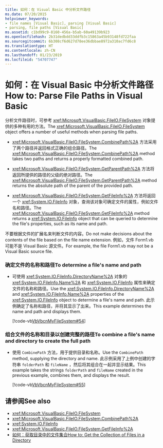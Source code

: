 ```yaml
---
title: 如何：在 Visual Basic 中分析文件路径
ms.date: 07/20/2015
helpviewer_keywords:
- file names [Visual Basic], parsing [Visual Basic]
- parsing, file paths [Visual Basic]
ms.assetid: c1bd99c9-8160-456a-b5ab-60a49139b923
ms.openlocfilehash: 2b31dedbdd33ddfb3c15863a45b93148fd722faa
ms.sourcegitcommit: 6b308cf6d627d78ee36dbbae8972a310ac7fd6c8
ms.translationtype: HT
ms.contentlocale: zh-CN
ms.lasthandoff: 01/23/2019
ms.locfileid: "54707747"
---
```

# <a name="how-to-parse-file-paths-in-visual-basic"></a><span data-ttu-id="8bd3d-102">如何：在 Visual Basic 中分析文件路径</span><span class="sxs-lookup"><span data-stu-id="8bd3d-102">How to: Parse File Paths in Visual Basic</span></span>
<span data-ttu-id="8bd3d-103">分析文件路径时，可参考 <xref:Microsoft.VisualBasic.FileIO.FileSystem> 对象提供的多种有用的方法。</span><span class="sxs-lookup"><span data-stu-id="8bd3d-103">The <xref:Microsoft.VisualBasic.FileIO.FileSystem> object offers a number of useful methods when parsing file paths.</span></span>  
  
-   <span data-ttu-id="8bd3d-104"><xref:Microsoft.VisualBasic.FileIO.FileSystem.CombinePath%2A> 方法采用了两个路径并返回格式正确的组合路径。</span><span class="sxs-lookup"><span data-stu-id="8bd3d-104">The <xref:Microsoft.VisualBasic.FileIO.FileSystem.CombinePath%2A> method takes two paths and returns a properly formatted combined path.</span></span>  
  
-   <span data-ttu-id="8bd3d-105"><xref:Microsoft.VisualBasic.FileIO.FileSystem.GetParentPath%2A> 方法将返回所提供的路径的父级的绝对路径。</span><span class="sxs-lookup"><span data-stu-id="8bd3d-105">The <xref:Microsoft.VisualBasic.FileIO.FileSystem.GetParentPath%2A> method returns the absolute path of the parent of the provided path.</span></span>  
  
-   <span data-ttu-id="8bd3d-106"><xref:Microsoft.VisualBasic.FileIO.FileSystem.GetFileInfo%2A> 方法将返回一个 <xref:System.IO.FileInfo> 对象，查询该对象可确定文件的属性，例如文件名和路径。</span><span class="sxs-lookup"><span data-stu-id="8bd3d-106">The <xref:Microsoft.VisualBasic.FileIO.FileSystem.GetFileInfo%2A> method returns a <xref:System.IO.FileInfo> object that can be queried to determine the file's properties, such as its name and path.</span></span>  
  
 <span data-ttu-id="8bd3d-107">不要根据文件的扩展名来判断文件的内容。</span><span class="sxs-lookup"><span data-stu-id="8bd3d-107">Do not make decisions about the contents of the file based on the file name extension.</span></span> <span data-ttu-id="8bd3d-108">例如，文件 Form1.vb 可能不是 Visual Basic 源文件。</span><span class="sxs-lookup"><span data-stu-id="8bd3d-108">For example, the file Form1.vb may not be a Visual Basic source file.</span></span>  
  
### <a name="to-determine-a-files-name-and-path"></a><span data-ttu-id="8bd3d-109">确定文件的名称和路径</span><span class="sxs-lookup"><span data-stu-id="8bd3d-109">To determine a file's name and path</span></span>  
  
-   <span data-ttu-id="8bd3d-110">可使用 <xref:System.IO.FileInfo.DirectoryName%2A> 对象的 <xref:System.IO.FileInfo.Name%2A> 和 <xref:System.IO.FileInfo> 属性来确定文件的名称和路径。</span><span class="sxs-lookup"><span data-stu-id="8bd3d-110">Use the <xref:System.IO.FileInfo.DirectoryName%2A> and <xref:System.IO.FileInfo.Name%2A> properties of the <xref:System.IO.FileInfo> object to determine a file's name and path.</span></span> <span data-ttu-id="8bd3d-111">此示例确定了名称和路径，并将其显示了出来。</span><span class="sxs-lookup"><span data-stu-id="8bd3d-111">This example determines the name and path and displays them.</span></span>  
  
     [!code-vb[VbVbcnMyFileSystem#54](../../../../visual-basic/developing-apps/programming/drives-directories-files/codesnippet/VisualBasic/how-to-parse-file-paths_1.vb)]  
  
### <a name="to-combine-a-files-name-and-directory-to-create-the-full-path"></a><span data-ttu-id="8bd3d-112">组合文件的名称和目录以创建完整的路径</span><span class="sxs-lookup"><span data-stu-id="8bd3d-112">To combine a file's name and directory to create the full path</span></span>  
  
-   <span data-ttu-id="8bd3d-113">使用 `CombinePath` 方法，用于提供目录和名称。</span><span class="sxs-lookup"><span data-stu-id="8bd3d-113">Use the `CombinePath` method, supplying the directory and name.</span></span> <span data-ttu-id="8bd3d-114">此示例采用了上例中创建的字符串 `folderPath` 和 `fileName` ，然后将其组合在一起并显示结果。</span><span class="sxs-lookup"><span data-stu-id="8bd3d-114">This example takes the strings `folderPath` and `fileName` created in the previous example, combines them, and displays the result.</span></span>  
  
     [!code-vb[VbVbcnMyFileSystem#55](../../../../visual-basic/developing-apps/programming/drives-directories-files/codesnippet/VisualBasic/how-to-parse-file-paths_2.vb)]  
  
## <a name="see-also"></a><span data-ttu-id="8bd3d-115">请参阅</span><span class="sxs-lookup"><span data-stu-id="8bd3d-115">See also</span></span>
- <xref:Microsoft.VisualBasic.FileIO.FileSystem>
- <xref:Microsoft.VisualBasic.FileIO.FileSystem.CombinePath%2A>
- <xref:System.IO.FileInfo>
- <xref:Microsoft.VisualBasic.FileIO.FileSystem.GetFileInfo%2A>
- [<span data-ttu-id="8bd3d-116">如何：获取目录中的文件集合</span><span class="sxs-lookup"><span data-stu-id="8bd3d-116">How to: Get the Collection of Files in a Directory</span></span>](../../../../visual-basic/developing-apps/programming/drives-directories-files/how-to-get-the-collection-of-files-in-a-directory.md)
